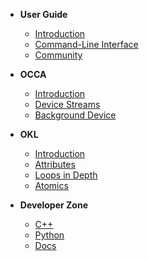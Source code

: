 - **User Guide**
  - [Introduction](user-guide/introduction.md)
  - [Command-Line Interface](user-guide/command-line-interface.md)
  - [Community](user-guide/community.md)

- **OCCA**
  - [Introduction](occa/introduction.md)
  - [Device Streams](occa/device-streams.md)
  - [Background Device](occa/background-device.md)

- **OKL**
  - [Introduction](okl/introduction.md)
  - [Attributes](okl/attributes.md)
  - [Loops in Depth](okl/loops-in-depth.md)
  - [Atomics](okl/atomics.md)

- **Developer Zone**
  - [C++](developer-zone/cpp.md)
  - [Python](developer-zone/python.md)
  - [Docs](developer-zone/docs.md)
